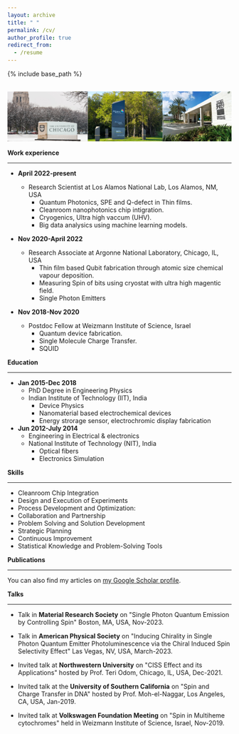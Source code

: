 ```yaml
---
layout: archive
title: " "
permalink: /cv/
author_profile: true
redirect_from:
  - /resume
---
```


{% include base_path %}

<br/><img src='/About.png' class='center'>

**Work experience**
- - - -
* **April 2022-present**
  * Research Scientist at Los Alamos National Lab, Los Alamos, NM, USA
      * Quantum Photonics, SPE and Q-defect in Thin films.
      * Cleanroom nanophotonics chip intigration.
      * Cryogenics, Ultra high vaccum (UHV).
      * Big data analysics using machine learning models.

* **Nov 2020-April 2022**
  * Research Associate at Argonne National Laboratory, Chicago, IL, USA
    * Thin film based Qubit fabrication through atomic size chemical vapour deposition.
    * Measuring Spin of bits using cryostat with ultra high magentic field.
    * Single Photon Emitters

* **Nov 2018-Nov 2020**
  * Postdoc Fellow at Weizmann Institute of Science, Israel
    * Quantum device fabrication.
    * Single Molecule Charge Transfer.
    * SQUID



**Education**
- - - -
* **Jan 2015-Dec 2018**
  * PhD Degree in Engineering Physics
  * Indian Institute of Technology (IIT), India
    * Device Physics
    * Nanomaterial based electrochemical devices
    * Energy strorage sensor, electrochromic display fabrication
* **Jun 2012-July 2014**
  * Engineering in Electrical & electronics
  * National Institute of Technology (NIT), India
      * Optical fibers
      * Electronics Simulation


  
**Skills**
- - - -
* Cleanroom Chip Integration
* Design and Execution of Experiments
* Process Development and Optimization:
* Collaboration and Partnership
* Problem Solving and Solution Development
* Strategic Planning
* Continuous Improvement
* Statistical Knowledge and Problem-Solving Tools

**Publications**
- - - - 

You can also find my articles on [my Google Scholar profile](https://scholar.google.com/citations?user=hwZgCGYAAAAJ&hl=en).

  
**Talks**
- - - -
* Talk in **Material Research Society** on "Single Photon Quantum Emission by Controlling Spin" Boston, MA, USA, Nov-2023.
* Talk in **American Physical Society** on "Inducing Chirality in Single Photon Quantum Emitter Photoluminescence via the Chiral Induced Spin Selectivity Effect" Las Vegas, NV, USA, March-2023.


* Invited talk at	**Northwestern University** on "CISS Effect and its Applications" hosted by Prof. Teri Odom, Chicago, IL, USA, Dec-2021.


* Invited talk at the	**University of Southern California** on "Spin and Charge Transfer in DNA" hosted by Prof. Moh-el-Naggar, Los Angeles, CA, USA, Jan-2019.

* Invited talk at	**Volkswagen Foundation Meeting** on "Spin in Multiheme cytochromes" held in Weizmann Institute of Science, Israel, Nov-2019.




  


